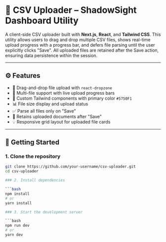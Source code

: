 # 📂 CSV Uploader – ShadowSight Dashboard Utility

A client-side CSV uploader built with **Next.js**, **React**, and **Tailwind CSS**. This utility allows users to drag and drop multiple CSV files, shows real-time upload progress with a progress bar, and defers file parsing until the user explicitly clicks "Save". All uploaded files are retained after the Save action, ensuring data persistence within the session.

---

## ⚙️ Features

- 🔄 Drag-and-drop file upload with `react-dropzone`
- 📁 Multi-file support with live upload progress bars
- 🎯 Custom Tailwind components with primary color `#5750F1`
- 📊 File size display and upload status
- ✅ Parse all files only on "Save"
- 💾 Retains uploaded documents after "Save"
- 💡 Responsive grid layout for uploaded file cards

---

## 🚀 Getting Started

### 1. Clone the repository

```bash
git clone https://github.com/your-username/csv-uploader.git
cd csv-uploader

### 2. Install dependencies

```bash
npm install
# or
yarn install

### 3. Start the development server

```bash
npm run dev
# or
yarn dev
